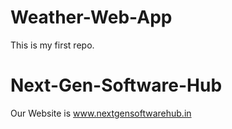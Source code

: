 # Weather-Web-App
This is my first repo.
# Next-Gen-Software-Hub
Our Website is www.nextgensoftwarehub.in
